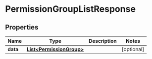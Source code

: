 

# PermissionGroupListResponse


## Properties

Name | Type | Description | Notes
------------ | ------------- | ------------- | -------------
**data** | [**List&lt;PermissionGroup&gt;**](PermissionGroup.md) |  |  [optional]



